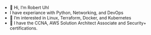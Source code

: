- 👋 Hi, I’m Robert Uhl
- I have experiance with Python, Networking, and DevOps
- 👀 I’m interested in Linux, Terraform, Docker, and Kubernetes
- 🌱 I have the CCNA, AWS Solution Architect Associate and Security+ certifications. 

<!---
sudorob0/sudorob0 is a ✨ special ✨ repository because its `README.md` (this file) appears on your GitHub profile.
You can click the Preview link to take a look at your changes.
--->
